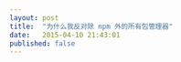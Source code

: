 ```yaml
---
layout: post
title:  "为什么我反对除 npm 外的所有包管理器"
date:   2015-04-10 21:43:01
published: false
---
```




